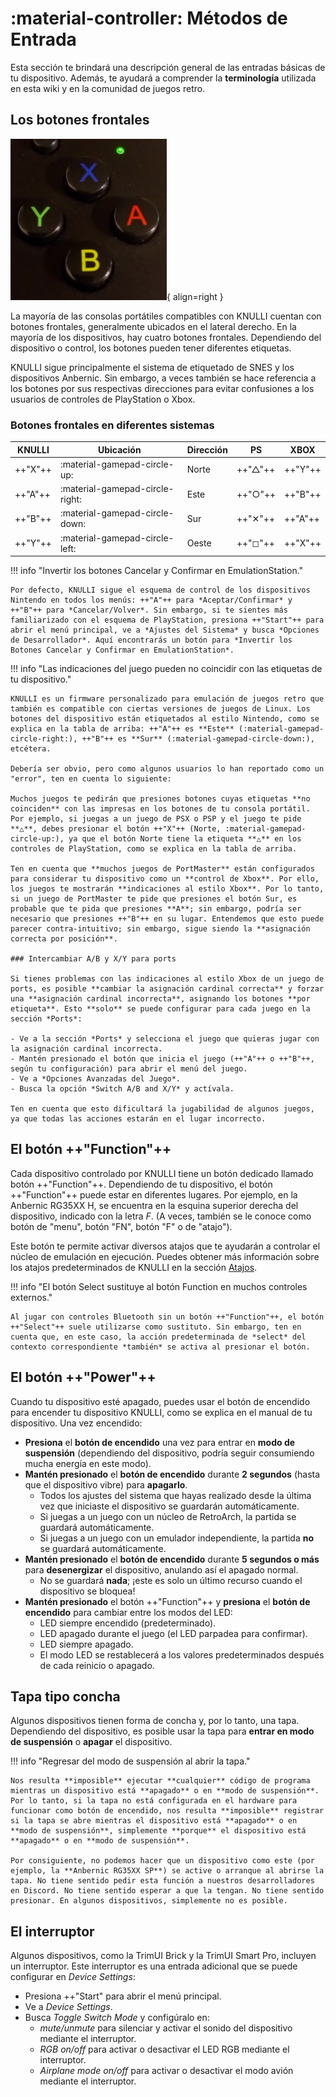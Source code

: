 # :material-controller: Métodos de Entrada

Esta sección te brindará una descripción general de las entradas básicas de tu dispositivo. Además, te ayudará a comprender la **terminología** utilizada en esta wiki y en la comunidad de juegos retro.

## Los botones frontales

![Face buttons](/_inc/images/face-buttons.png){ align=right }

La mayoría de las consolas portátiles compatibles con KNULLI cuentan con botones frontales, generalmente ubicados en el lateral derecho. En la mayoría de los dispositivos, hay cuatro botones frontales. Dependiendo del dispositivo o control, los botones pueden tener diferentes etiquetas.

KNULLI sigue principalmente el sistema de etiquetado de SNES y los dispositivos Anbernic. Sin embargo, a veces también se hace referencia a los botones por sus respectivas direcciones para evitar confusiones a los usuarios de controles de PlayStation o Xbox.

### Botones frontales en diferentes sistemas

| KNULLI  | Ubicación                       | Dirección  | PS      | XBOX    |
| ------- | ------------------------------- | ---------- | ------- | ------- |
| ++"X"++ | :material-gamepad-circle-up:    | Norte      | ++"△"++ | ++"Y"++ |
| ++"A"++ | :material-gamepad-circle-right: | Este       | ++"○"++ | ++"B"++ |
| ++"B"++ | :material-gamepad-circle-down:  | Sur        | ++"✕"++ | ++"A"++ |
| ++"Y"++ | :material-gamepad-circle-left:  | Oeste      | ++"◻"++ | ++"X"++ |

!!! info "Invertir los botones Cancelar y Confirmar en EmulationStation."

    Por defecto, KNULLI sigue el esquema de control de los dispositivos Nintendo en todos los menús: ++"A"++ para *Aceptar/Confirmar* y ++"B"++ para *Cancelar/Volver*. Sin embargo, si te sientes más familiarizado con el esquema de PlayStation, presiona ++"Start"++ para abrir el menú principal, ve a *Ajustes del Sistema* y busca *Opciones de Desarrollador*. Aquí encontrarás un botón para *Invertir los Botones Cancelar y Confirmar en EmulationStation*.

!!! info "Las indicaciones del juego pueden no coincidir con las etiquetas de tu dispositivo."

    KNULLI es un firmware personalizado para emulación de juegos retro que también es compatible con ciertas versiones de juegos de Linux. Los botones del dispositivo están etiquetados al estilo Nintendo, como se explica en la tabla de arriba: ++"A"++ es **Este** (:material-gamepad-circle-right:), ++"B"++ es **Sur** (:material-gamepad-circle-down:), etcétera.

    Debería ser obvio, pero como algunos usuarios lo han reportado como un "error", ten en cuenta lo siguiente:

    Muchos juegos te pedirán que presiones botones cuyas etiquetas **no coinciden** con las impresas en los botones de tu consola portátil. Por ejemplo, si juegas a un juego de PSX o PSP y el juego te pide **△**, debes presionar el botón ++"X"++ (Norte, :material-gamepad-circle-up:), ya que el botón Norte tiene la etiqueta **△** en los controles de PlayStation, como se explica en la tabla de arriba.

    Ten en cuenta que **muchos juegos de PortMaster** están configurados para considerar tu dispositivo como un **control de Xbox**. Por ello, los juegos te mostrarán **indicaciones al estilo Xbox**. Por lo tanto, si un juego de PortMaster te pide que presiones el botón Sur, es probable que te pida que presiones **A**; sin embargo, podría ser necesario que presiones ++"B"++ en su lugar. Entendemos que esto puede parecer contra-intuitivo; sin embargo, sigue siendo la **asignación correcta por posición**.

    ### Intercambiar A/B y X/Y para ports

    Si tienes problemas con las indicaciones al estilo Xbox de un juego de ports, es posible **cambiar la asignación cardinal correcta** y forzar una **asignación cardinal incorrecta**, asignando los botones **por etiqueta**. Esto **solo** se puede configurar para cada juego en la sección *Ports*:

    - Ve a la sección *Ports* y selecciona el juego que quieras jugar con la asignación cardinal incorrecta.
    - Mantén presionado el botón que inicia el juego (++"A"++ o ++"B"++, según tu configuración) para abrir el menú del juego.
    - Ve a *Opciones Avanzadas del Juego*.
    - Busca la opción *Switch A/B and X/Y* y actívala.
    
    Ten en cuenta que esto dificultará la jugabilidad de algunos juegos, ya que todas las acciones estarán en el lugar incorrecto.

## El botón ++"Function"++

Cada dispositivo controlado por KNULLI tiene un botón dedicado llamado botón ++"Function"++. Dependiendo de tu dispositivo, el botón ++"Function"++ puede estar en diferentes lugares. Por ejemplo, en la Anbernic RG35XX H, se encuentra en la esquina superior derecha del dispositivo, indicado con la letra *F*. (A veces, también se le conoce como botón de "menu", botón "FN", botón "F" o de "atajo").

Este botón te permite activar diversos atajos que te ayudarán a controlar el núcleo de emulación en ejecución. Puedes obtener más información sobre los atajos predeterminados de KNULLI en la sección [Atajos](../hotkey-shortcuts).

!!! info "El botón Select sustituye al botón Function en muchos controles externos."

    Al jugar con controles Bluetooth sin un botón ++"Function"++, el botón ++"Select"++ suele utilizarse como sustituto. Sin embargo, ten en cuenta que, en este caso, la acción predeterminada de *select* del contexto correspondiente *también* se activa al presionar el botón.

## El botón ++"Power"++

Cuando tu dispositivo esté apagado, puedes usar el botón de encendido para encender tu dispositivo KNULLI, como se explica en el manual de tu dispositivo. Una vez encendido:

- **Presiona** el **botón de encendido** una vez para entrar en **modo de suspensión** (dependiendo del dispositivo, podría seguir consumiendo mucha energía en este modo).
- **Mantén presionado** el **botón de encendido** durante **2 segundos** (hasta que el dispositivo vibre) para **apagarlo**.
    - Todos los ajustes del sistema que hayas realizado desde la última vez que iniciaste el dispositivo se guardarán automáticamente.
    - Si juegas a un juego con un núcleo de RetroArch, la partida se guardará automáticamente.
    - Si juegas a un juego con un emulador independiente, la partida **no** se guardará automáticamente.
- **Mantén presionado** el **botón de encendido** durante **5 segundos o más** para **desenergizar** el dispositivo, anulando así el apagado normal.
    - No se guardará **nada**; ¡este es solo un último recurso cuando el dispositivo se bloquea!
- **Mantén presionado** el botón ++"Function"++ y **presiona** el **botón de encendido** para cambiar entre los modos del LED:
    - LED siempre encendido (predeterminado).
    - LED apagado durante el juego (el LED parpadea para confirmar).
    - LED siempre apagado.
    - El modo LED se restablecerá a los valores predeterminados después de cada reinicio o apagado. 

## Tapa tipo concha

Algunos dispositivos tienen forma de concha y, por lo tanto, una tapa. Dependiendo del dispositivo, es posible usar la tapa para **entrar en modo de suspensión** o **apagar** el dispositivo.

!!! info "Regresar del modo de suspensión al abrir la tapa."

    Nos resulta **imposible** ejecutar **cualquier** código de programa mientras un dispositivo está **apagado** o en **modo de suspensión**. Por lo tanto, si la tapa no está configurada en el hardware para funcionar como botón de encendido, nos resulta **imposible** registrar si la tapa se abre mientras el dispositivo está **apagado** o en **modo de suspensión**, simplemente **porque** el dispositivo está **apagado** o en **modo de suspensión**.

    Por consiguiente, no podemos hacer que un dispositivo como este (por ejemplo, la **Anbernic RG35XX SP**) se active o arranque al abrirse la tapa. No tiene sentido pedir esta función a nuestros desarrolladores en Discord. No tiene sentido esperar a que la tengan. No tiene sentido presionar. En algunos dispositivos, simplemente no es posible.

## El interruptor

Algunos dispositivos, como la TrimUI Brick y la TrimUI Smart Pro, incluyen un interruptor. Este interruptor es una entrada adicional que se puede configurar en *Device Settings*:

- Presiona ++"Start" para abrir el menú principal.
- Ve a *Device Settings*.
- Busca *Toggle Switch Mode* y configúralo en:
    - *mute/unmute* para silenciar y activar el sonido del dispositivo mediante el interruptor.
    - *RGB on/off* para activar o desactivar el LED RGB mediante el interruptor.
    - *Airplane mode on/off* para activar o desactivar el modo avión mediante el interruptor.
